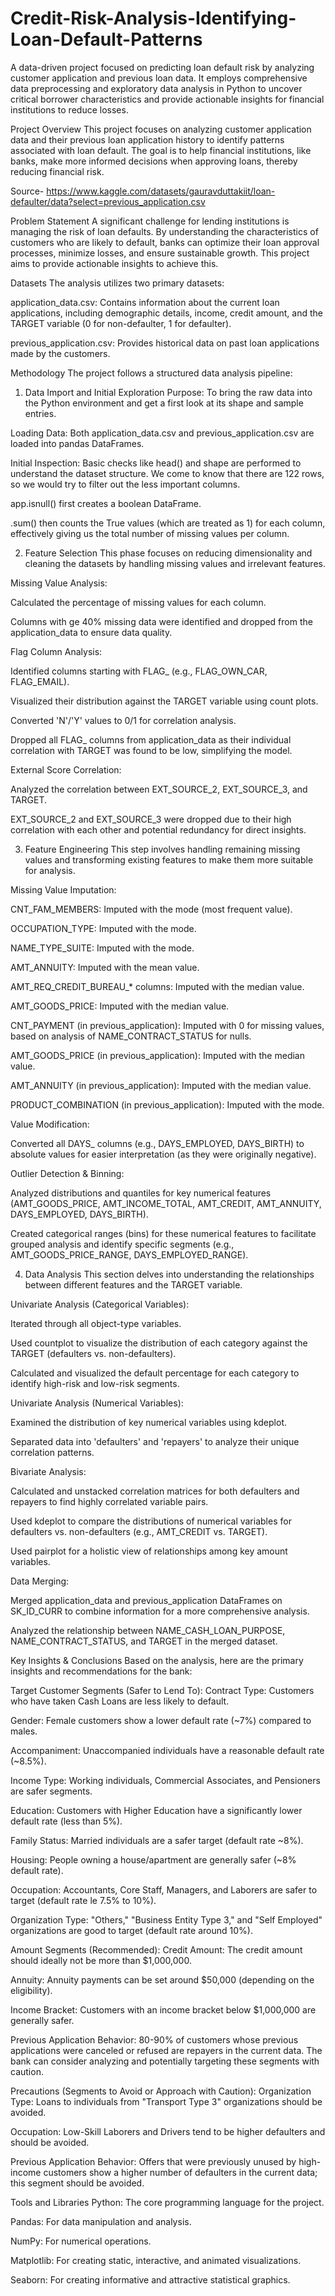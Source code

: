 # Credit-Risk-Analysis-Identifying-Loan-Default-Patterns
A data-driven project focused on predicting loan default risk by analyzing customer application and previous loan data. It employs comprehensive data preprocessing and exploratory data analysis in Python to uncover critical borrower characteristics and provide actionable insights for financial institutions to reduce losses.

Project Overview
This project focuses on analyzing customer application data and their previous loan application history to identify patterns associated with loan default. The goal is to help financial institutions, like banks, make more informed decisions when approving loans, thereby reducing financial risk.

Source- https://www.kaggle.com/datasets/gauravduttakiit/loan-defaulter/data?select=previous_application.csv

Problem Statement
A significant challenge for lending institutions is managing the risk of loan defaults. By understanding the characteristics of customers who are likely to default, banks can optimize their loan approval processes, minimize losses, and ensure sustainable growth. This project aims to provide actionable insights to achieve this.

Datasets
The analysis utilizes two primary datasets:

application_data.csv: Contains information about the current loan applications, including demographic details, income, credit amount, and the TARGET variable (0 for non-defaulter, 1 for defaulter).

previous_application.csv: Provides historical data on past loan applications made by the customers.

Methodology
The project follows a structured data analysis pipeline:

1. Data Import and Initial Exploration
Purpose: To bring the raw data into the Python environment and get a first look at its shape and sample entries.

Loading Data: Both application_data.csv and previous_application.csv are loaded into pandas DataFrames.

Initial Inspection: Basic checks like head() and shape are performed to understand the dataset structure. We come to know that there are 122 rows, so we would try to filter out the less important columns.

app.isnull() first creates a boolean DataFrame.

.sum() then counts the True values (which are treated as 1) for each column, effectively giving us the total number of missing values per column.

2. Feature Selection
This phase focuses on reducing dimensionality and cleaning the datasets by handling missing values and irrelevant features.

Missing Value Analysis:

Calculated the percentage of missing values for each column.

Columns with 
ge 40% missing data were identified and dropped from the application_data to ensure data quality.

Flag Column Analysis:

Identified columns starting with FLAG_ (e.g., FLAG_OWN_CAR, FLAG_EMAIL).

Visualized their distribution against the TARGET variable using count plots.

Converted 'N'/'Y' values to 0/1 for correlation analysis.

Dropped all FLAG_ columns from application_data as their individual correlation with TARGET was found to be low, simplifying the model.

External Score Correlation:

Analyzed the correlation between EXT_SOURCE_2, EXT_SOURCE_3, and TARGET.

EXT_SOURCE_2 and EXT_SOURCE_3 were dropped due to their high correlation with each other and potential redundancy for direct insights.

3. Feature Engineering
This step involves handling remaining missing values and transforming existing features to make them more suitable for analysis.

Missing Value Imputation:

CNT_FAM_MEMBERS: Imputed with the mode (most frequent value).

OCCUPATION_TYPE: Imputed with the mode.

NAME_TYPE_SUITE: Imputed with the mode.

AMT_ANNUITY: Imputed with the mean value.

AMT_REQ_CREDIT_BUREAU_* columns: Imputed with the median value.

AMT_GOODS_PRICE: Imputed with the median value.

CNT_PAYMENT (in previous_application): Imputed with 0 for missing values, based on analysis of NAME_CONTRACT_STATUS for nulls.

AMT_GOODS_PRICE (in previous_application): Imputed with the median value.

AMT_ANNUITY (in previous_application): Imputed with the median value.

PRODUCT_COMBINATION (in previous_application): Imputed with the mode.

Value Modification:

Converted all DAYS_ columns (e.g., DAYS_EMPLOYED, DAYS_BIRTH) to absolute values for easier interpretation (as they were originally negative).

Outlier Detection & Binning:

Analyzed distributions and quantiles for key numerical features (AMT_GOODS_PRICE, AMT_INCOME_TOTAL, AMT_CREDIT, AMT_ANNUITY, DAYS_EMPLOYED, DAYS_BIRTH).

Created categorical ranges (bins) for these numerical features to facilitate grouped analysis and identify specific segments (e.g., AMT_GOODS_PRICE_RANGE, DAYS_EMPLOYED_RANGE).

4. Data Analysis
This section delves into understanding the relationships between different features and the TARGET variable.

Univariate Analysis (Categorical Variables):

Iterated through all object-type variables.

Used countplot to visualize the distribution of each category against the TARGET (defaulters vs. non-defaulters).

Calculated and visualized the default percentage for each category to identify high-risk and low-risk segments.

Univariate Analysis (Numerical Variables):

Examined the distribution of key numerical variables using kdeplot.

Separated data into 'defaulters' and 'repayers' to analyze their unique correlation patterns.

Bivariate Analysis:

Calculated and unstacked correlation matrices for both defaulters and repayers to find highly correlated variable pairs.

Used kdeplot to compare the distributions of numerical variables for defaulters vs. non-defaulters (e.g., AMT_CREDIT vs. TARGET).

Used pairplot for a holistic view of relationships among key amount variables.

Data Merging:

Merged application_data and previous_application DataFrames on SK_ID_CURR to combine information for a more comprehensive analysis.

Analyzed the relationship between NAME_CASH_LOAN_PURPOSE, NAME_CONTRACT_STATUS, and TARGET in the merged dataset.

Key Insights & Conclusions
Based on the analysis, here are the primary insights and recommendations for the bank:

Target Customer Segments (Safer to Lend To):
Contract Type: Customers who have taken Cash Loans are less likely to default.

Gender: Female customers show a lower default rate (~7%) compared to males.

Accompaniment: Unaccompanied individuals have a reasonable default rate (~8.5%).

Income Type: Working individuals, Commercial Associates, and Pensioners are safer segments.

Education: Customers with Higher Education have a significantly lower default rate (less than 5%).

Family Status: Married individuals are a safer target (default rate ~8%).

Housing: People owning a house/apartment are generally safer (~8% default rate).

Occupation: Accountants, Core Staff, Managers, and Laborers are safer to target (default rate 
le 7.5% to 10%).

Organization Type: "Others," "Business Entity Type 3," and "Self Employed" organizations are good to target (default rate around 10%).

Amount Segments (Recommended):
Credit Amount: The credit amount should ideally not be more than $1,000,000.

Annuity: Annuity payments can be set around $50,000 (depending on the eligibility).

Income Bracket: Customers with an income bracket below $1,000,000 are generally safer.

Previous Application Behavior: 80-90% of customers whose previous applications were canceled or refused are repayers in the current data. The bank can consider analyzing and potentially targeting these segments with caution.

Precautions (Segments to Avoid or Approach with Caution):
Organization Type: Loans to individuals from "Transport Type 3" organizations should be avoided.

Occupation: Low-Skill Laborers and Drivers tend to be higher defaulters and should be avoided.

Previous Application Behavior: Offers that were previously unused by high-income customers show a higher number of defaulters in the current data; this segment should be avoided.

Tools and Libraries
Python: The core programming language for the project.

Pandas: For data manipulation and analysis.

NumPy: For numerical operations.

Matplotlib: For creating static, interactive, and animated visualizations.

Seaborn: For creating informative and attractive statistical graphics.

